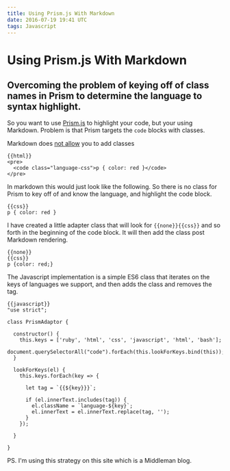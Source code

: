 ```yaml
---
title: Using Prism.js With Markdown
date: 2016-07-19 19:41 UTC
tags: Javascript
---
```


# Using Prism.js With Markdown

## Overcoming the problem of keying off of class names in Prism to determine the language to syntax highlight.

So you want to use [Prism.js](http://prismjs.com) to highlight your code, but your using Markdown. Problem is that Prism targets the ``code`` blocks with classes.

Markdown does [not allow](http://stackoverflow.com/questions/1058933/can-i-define-a-class-name-on-paragraph-using-markdown) you to add classes

    {{html}}
    <pre>
      <code class="language-css">p { color: red }</code>
    </pre>

In markdown this would just look like the following. So there is no class for Prism to key off of and know the language, and highlight the code block.

    {{css}}
    p { color: red }

I have created a little adapter class that will look for ``{{none}}{{css}}`` and so forth in the beginning of the code block. It will then add the class post Markdown rendering.

    {{none}}
    {{css}}
    p {color: red;}

The Javascript implementation is a simple ES6 class that iterates on the keys of languages we support, and then adds the class and removes the tag.

    {{javascript}}
    "use strict";

    class PrismAdaptor {

      constructor() {
        this.keys = ['ruby', 'html', 'css', 'javascript', 'html', 'bash'];
        document.querySelectorAll("code").forEach(this.lookForKeys.bind(this));
      }

      lookForKeys(el) {
        this.keys.forEach(key => {

          let tag = `{{${key}}}`;

          if (el.innerText.includes(tag)) {
            el.className = `language-${key}`;
            el.innerText = el.innerText.replace(tag, '');
          }
        });

      }

    }



PS. I'm using this strategy on this site which is a Middleman blog.